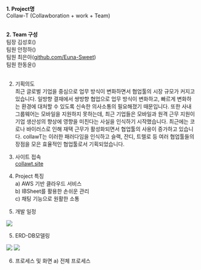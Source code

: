 <b>1. Project명<br></b>
Collaw-T (Collawboration + work + Team)<br><br>

<b>2. Team 구성<br></b>
팀장 김성호()<br>
팀원 안정하()<br>
팀원 최은아(<a href = "http://github.com/Euna-Sweet" onclick="window.open(this.href, '_blank'); return false">github.com/Euna-Sweet</a>)<br>
팀원 한동윤()<br><br>

2. 기획의도<br>
최근 글로벌 기업을 중심으로 업무 방식이 변화하면서 협업툴의 시장 규모가 커지고 있습니다.
일방향 결재에서 쌍방향 협업으로 업무 방식이 변화하고, 빠르게 변화하는 환경에 대처할 수 있도록 신속한 의사소통의 필요해졌기 때문입니다.
또한 사내 그룹웨어는 모바일을 지원하지 못하는데, 최근 기업들은 모바일과 원격 근무 지원이 기업 생산성의 향상에 영향을 미친다는 사실을 인식하기 시작했습니다.
최근에는 코로나 바이러스로 인해 재택 근무가 활성화되면서 협업툴의 사용이 증가하고 있습니다.
collawT는 이러한 패러다임을 인식하고 슬랙, 잔디, 트렐로 등 여러 협업툴들의 장점을 모은 효율적인 협업툴로서 기획되었습니다.


2. 사이트 접속<br>
<a href = "http://collawt.site" target="_blank">collawt.site</a>

3. Project 특징<br>
  a) AWS 기반 클라우드 서비스<br>
  b) IBSheet를 활용한 손쉬운 관리<br>
  c) 채팅 기능으로 원활한 소통
  
4. 개발 일정<br>
<img src="https://img1.daumcdn.net/thumb/R1280x0/?scode=mtistory2&fname=https%3A%2F%2Fk.kakaocdn.net%2Fdn%2FcU1TFS%2FbtqEvZ3xbty%2FZeC7tR2INhBovNfGfn4UZK%2Fimg.png"/>

5. ERD-DB모델링<br>
<img src="https://img1.daumcdn.net/thumb/R1280x0/?scode=mtistory2&fname=https%3A%2F%2Fk.kakaocdn.net%2Fdn%2Fb6UtR8%2FbtqEwSoRTAo%2FLPeYO6AXyzIQrkoUpYIRFk%2Fimg.png"/>
<img src="https://img1.daumcdn.net/thumb/R1280x0/?scode=mtistory2&fname=https%3A%2F%2Fk.kakaocdn.net%2Fdn%2FDqD7Q%2FbtqEviCuxCa%2FRrnBKUJK7xgXasEVFM1tpk%2Fimg.png"/>

6. 프로세스 및 화면
  a) 전체 프로세스
